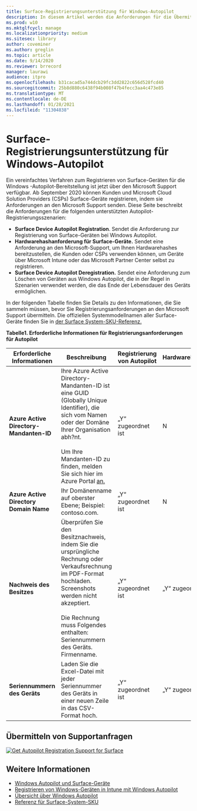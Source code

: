 ```yaml
---
title: Surface-Registrierungsunterstützung für Windows-Autopilot
description: In diesem Artikel werden die Anforderungen für die Übermittlung von Registrierungsanforderungen für Autopilot an den Support von Microsoft beschrieben.
ms.prod: w10
ms.mktglfcycl: manage
ms.localizationpriority: medium
ms.sitesec: library
author: coveminer
ms.author: greglin
ms.topic: article
ms.date: 9/14/2020
ms.reviewer: brrecord
manager: laurawi
audience: itpro
ms.openlocfilehash: b31cacad5a744dcb29fc3dd2822c656d528fcd40
ms.sourcegitcommit: 25b8d880c6438f94b008f47b4fecc3aa4c473e85
ms.translationtype: MT
ms.contentlocale: de-DE
ms.lasthandoff: 01/28/2021
ms.locfileid: "11304838"
---
```

# Surface-Registrierungsunterstützung für Windows-Autopilot

Ein vereinfachtes Verfahren zum Registrieren von Surface-Geräten für die Windows -Autopilot-Bereitstellung ist jetzt über den Microsoft Support verfügbar. Ab September 2020 können Kunden und Microsoft Cloud Solution Providers (CSPs) Surface-Geräte registrieren, indem sie Anforderungen an den Microsoft Support senden. Diese Seite beschreibt die Anforderungen für die folgenden unterstützten Autopilot-Registrierungsszenarien:
 
- **Surface Device Autopilot Registration**. Sendet die Anforderung zur Registrierung von Surface-Geräten bei Windows Autopilot.
- **Hardwarehashanforderung für Surface-Geräte.** Sendet eine Anforderung an den Microsoft-Support, um Ihnen Hardwarehashes bereitzustellen, die Kunden oder CSPs verwenden können, um Geräte über Microsoft Intune oder das Microsoft Partner Center selbst zu registrieren.
- **Surface Device Autopilot Deregistration.** Sendet eine Anforderung zum Löschen von Geräten aus Windows Autopilot, die in der Regel in Szenarien verwendet werden, die das Ende der Lebensdauer des Geräts ermöglichen.

In der folgenden Tabelle finden Sie Details zu den Informationen, die Sie sammeln müssen, bevor Sie Registrierungsanforderungen an den Microsoft Support übermitteln. Die offiziellen Systemmodellnamen aller Surface-Geräte finden Sie in [der Surface System-SKU-Referenz.](surface-system-sku-reference.md)
 
**Tabelle1. Erforderliche Informationen für Registrierungsanforderungen für Autopilot**
 

| Erforderliche Informationen                   | Beschreibung                                                                                                                                                                                                                                                                                    | Registrierung von Autopilot | Hardwarehashanforderung | Autopilot<br>Deregistration |
| -------------------------------------- | ---------------------------------------------------------------------------------------------------------------------------------------------------------------------------------------------------------------------------------------------------------------------------------------------- | ---------------------- | --------------------- | --------------------------- |
| **Azure Active Directory-Mandanten-ID**   | Ihre Azure Active Directory-Mandanten-ID ist eine GUID (Globally Unique Identifier), die sich vom Namen oder der Domäne Ihrer Organisation abh?nt.<br> <br>Um Ihre Mandanten-ID zu finden, melden Sie sich hier im Azure Portal [an.](https://portal.azure.com/#blade/Microsoft_AAD_IAM/ActiveDirectoryMenuBlade/Properties) | „Y“ zugeordnet ist                      | N                     | „Y“ zugeordnet ist                           |
| **Azure Active Directory Domain Name** | Ihr Domänenname auf oberster Ebene; Beispiel: contoso.com.                                                                                                                                                                                                                                          | „Y“ zugeordnet ist                      | N                     | „Y“ zugeordnet ist                           |
| **Nachweis des Besitzes**                 | Überprüfen Sie den Besitznachweis, indem Sie die ursprüngliche Rechnung oder Verkaufsrechnung im PDF-Format hochladen. Screenshots werden nicht akzeptiert.<br> <br>Die Rechnung muss Folgendes enthalten:<br>Seriennummern des Geräts.<br>Firmenname.                                                           | „Y“ zugeordnet ist                      | „Y“ zugeordnet ist                     | „Y“ zugeordnet ist                           |
| **Seriennummern des Geräts**              | Laden Sie die Excel-Datei mit jeder Seriennummer des Geräts in einer neuen Zeile in das CSV-Format hoch.                                                                                                                                                                                                                  | „Y“ zugeordnet ist                      | „Y“ zugeordnet ist                     | „Y“ zugeordnet ist                           |

 

## Übermitteln von Supportanfragen

  [![Get Autopilot Registration Support for Surface](images/autopilot-reg-support-surface.png)](https://prod.support.services.microsoft.com/supportrequestform/0d8bf192-cab7-6d39-143d-5a17840b9f5f)
 
 
 
## Weitere Informationen

- [Windows Autopilot und Surface-Geräte](windows-autopilot-and-surface-devices.md)
- [Registrieren von Windows-Geräten in Intune mit Windows Autopilot](https://docs.microsoft.com/mem/autopilot/enrollment-autopilot)
- [Übersicht über Windows Autopilot](https://docs.microsoft.com/mem/autopilot/windows-autopilot)
- [Referenz für Surface-System-SKU](surface-system-sku-reference.md)

 
 
 

